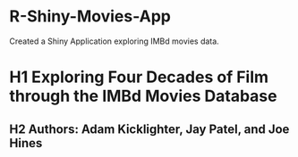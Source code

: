 # R-Shiny-Movies-App
Created a Shiny Application exploring IMBd movies data.

# H1 Exploring Four Decades of Film through the IMBd Movies Database

## H2 Authors: Adam Kicklighter, Jay Patel, and Joe Hines
